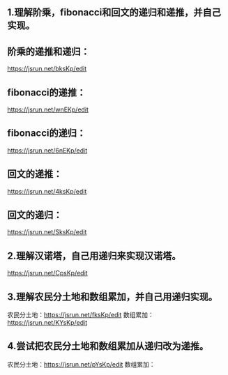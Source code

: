 ## 1.理解阶乘，fibonacci和回文的递归和递推，并自己实现。
## 阶乘的递推和递归：
https://jsrun.net/bksKp/edit 
## fibonacci的递推：
https://jsrun.net/wnEKp/edit 
## fibonacci的递归：
https://jsrun.net/6nEKp/edit 
## 回文的递推：
https://jsrun.net/4ksKp/edit 
## 回文的递归：
https://jsrun.net/SksKp/edit 
## 2.理解汉诺塔，自己用递归来实现汉诺塔。 
https://jsrun.net/CpsKp/edit 
## 3.理解农民分土地和数组累加，并自己用递归实现。 
农民分土地：https://jsrun.net/fksKp/edit 
数组累加：https://jsrun.net/KYsKp/edit 
## 4.尝试把农民分土地和数组累加从递归改为递推。 
农民分土地：https://jsrun.net/pYsKp/edit 
数组累加：
